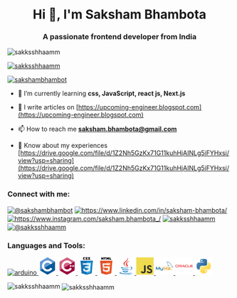 <h1 align="center">Hi 👋, I'm Saksham Bhambota</h1>
<h3 align="center">A passionate frontend developer from India</h3>

<p align="left"> <img src="https://komarev.com/ghpvc/?username=sakksshhaamm&label=Profile%20views&color=0e75b6&style=flat" alt="sakksshhaamm" /> </p>

<p align="left"> <a href="https://github.com/ryo-ma/github-profile-trophy"><img src="https://github-profile-trophy.vercel.app/?username=sakksshhaamm" alt="sakksshhaamm" /></a> </p>

<p align="left"> <a href="https://twitter.com/sakshambhambot" target="blank"><img src="https://img.shields.io/twitter/follow/sakshambhambot?logo=twitter&style=for-the-badge" alt="sakshambhambot" /></a> </p>

- 🌱 I’m currently learning **css, JavaScript, react js, Next.js**

- 📝 I  write articles on [https://upcoming-engineer.blogspot.com](https://upcoming-engineer.blogspot.com)

- 📫 How to reach me **saksham.bhambota@gmail.com**

- 📄 Know about my experiences [https://drive.google.com/file/d/1Z2Nh5GzKx71G11kuhHjAINLg5iFYHxsi/view?usp=sharing](https://drive.google.com/file/d/1Z2Nh5GzKx71G11kuhHjAINLg5iFYHxsi/view?usp=sharing)

<h3 align="left">Connect with me:</h3>
<p align="left">
<a href="https://twitter.com/@sakshambhambot" target="blank"><img align="center" src="https://raw.githubusercontent.com/rahuldkjain/github-profile-readme-generator/master/src/images/icons/Social/twitter.svg" alt="@sakshambhambot" height="30" width="40" /></a>
<a href="https://linkedin.com/in/https://www.linkedin.com/in/saksham-bhambota/" target="blank"><img align="center" src="https://raw.githubusercontent.com/rahuldkjain/github-profile-readme-generator/master/src/images/icons/Social/linked-in-alt.svg" alt="https://www.linkedin.com/in/saksham-bhambota/" height="30" width="40" /></a>
<a href="https://instagram.com/https://www.instagram.com/saksham.bhambota_/" target="blank"><img align="center" src="https://raw.githubusercontent.com/rahuldkjain/github-profile-readme-generator/master/src/images/icons/Social/instagram.svg" alt="https://www.instagram.com/saksham.bhambota_/" height="30" width="40" /></a>
<a href="https://www.hackerrank.com/sakksshhaamm" target="blank"><img align="center" src="https://raw.githubusercontent.com/rahuldkjain/github-profile-readme-generator/master/src/images/icons/Social/hackerrank.svg" alt="sakksshhaamm" height="30" width="40" /></a>
<a href="https://www.hackerearth.com/@sakksshhaamm" target="blank"><img align="center" src="https://raw.githubusercontent.com/rahuldkjain/github-profile-readme-generator/master/src/images/icons/Social/hackerearth.svg" alt="@sakksshhaamm" height="30" width="40" /></a>
</p>

<h3 align="left">Languages and Tools:</h3>
<p align="left"> <a href="https://www.arduino.cc/" target="_blank"> <img src="https://cdn.worldvectorlogo.com/logos/arduino-1.svg" alt="arduino" width="40" height="40"/> </a> <a href="https://www.cprogramming.com/" target="_blank"> <img src="https://raw.githubusercontent.com/devicons/devicon/master/icons/c/c-original.svg" alt="c" width="40" height="40"/> </a> <a href="https://www.w3schools.com/cpp/" target="_blank"> <img src="https://raw.githubusercontent.com/devicons/devicon/master/icons/cplusplus/cplusplus-original.svg" alt="cplusplus" width="40" height="40"/> </a> <a href="https://www.w3schools.com/css/" target="_blank"> <img src="https://raw.githubusercontent.com/devicons/devicon/master/icons/css3/css3-original-wordmark.svg" alt="css3" width="40" height="40"/> </a> <a href="https://www.w3.org/html/" target="_blank"> <img src="https://raw.githubusercontent.com/devicons/devicon/master/icons/html5/html5-original-wordmark.svg" alt="html5" width="40" height="40"/> </a> <a href="https://www.java.com" target="_blank"> <img src="https://raw.githubusercontent.com/devicons/devicon/master/icons/java/java-original.svg" alt="java" width="40" height="40"/> </a> <a href="https://developer.mozilla.org/en-US/docs/Web/JavaScript" target="_blank"> <img src="https://raw.githubusercontent.com/devicons/devicon/master/icons/javascript/javascript-original.svg" alt="javascript" width="40" height="40"/> </a> <a href="https://www.mysql.com/" target="_blank"> <img src="https://raw.githubusercontent.com/devicons/devicon/master/icons/mysql/mysql-original-wordmark.svg" alt="mysql"
width="40" height="40"/> </a> <a href="https://www.oracle.com/" target="_blank"> <img src="https://raw.githubusercontent.com/devicons/devicon/master/icons/oracle/oracle-original.svg" alt="oracle" width="40" height="40"/> </a> <a 
href="https://www.python.org" target="_blank"> <img src="https://raw.githubusercontent.com/devicons/devicon/master/icons/python/python-original.svg" alt="python" width="40" height="40"/> </a> </p>

<p><img align="left" src="https://github-readme-stats.vercel.app/api/top-langs?username=sakksshhaamm&show_icons=true&locale=en&layout=compact" alt="sakksshhaamm" /></p>

<p>&nbsp;<img align="center" src="https://github-readme-stats.vercel.app/api?username=sakksshhaamm&show_icons=true&locale=en" alt="sakksshhaamm" /></p>
